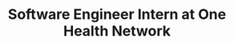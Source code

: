 ---
title: "Software Engineer Intern at One Health Network"
logo: "/images/companies/one_health_logo.jpeg"
description: "Working with .NET Core and PHP to develop the LIMS and Multi-vendor Medical Market place Application, as well as JavaScript, MS SQL and MariaDB specific tasks."
startDate: "2021-08-01"
endDate: "2021-10-1"
current: false
techs: ["Javascript", "MS SQL", ".NET", "PHP", "MariaDB"]
location: "Cairo, EG"
workType: "onsite"
--- 